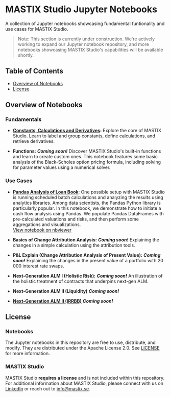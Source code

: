 # MASTIX Studio Jupyter Notebooks

A collection of Jupyter notebooks showcasing fundamental funtionality and use cases for MASTIX Studio.

>Note: This section is currently under construction. We're actively working to expand our Jupyter notebook repository, and more notebooks showcasing MASTIX Studio's capabilities will be available shortly.


## Table of Contents

- [Overview of Notebooks](#overview-of-notebooks)
- [License](#license)

## Overview of Notebooks

### Fundamentals
- **[Constants, Calculations and Derivatives](./constants_calculations_derivatives.ipynb):**  Explore the core of MASTIX Studio. Learn to label and group constants, define calculations, and retrieve derivatives.
 
- **Functions:** ***Coming soon!*** Discover MASTIX Studio's built-in functions and learn to create custom ones. This notebook features some basic analysis of the Black-Scholes option pricing formula, including solving for parameter values using a numerical solver.

<!--
### Applications
- **[Basics of change attribution analysis](./constants_calculations_derivatives.ipynb):** Explanining the changes in a simple calculation using the attribution tools.

- **[Loan book workflow](./analysis_of_loan_book.ipynb)**: An example workflow for a loan book: valuation and risk calculations.


-->
### Use Cases
- **[Pandas Analysis of Loan Book](./pandas_analysis_loan_book.ipynb)**: One possible setup with MASTIX Studio is running scheduled batch calculations and analyzing the results using analytics libraries. Among data scientists, the Pandas Python library is particularly popular. In this notebook, we demonstrate how to initiate a cash flow analysis using Pandas. We populate Pandas DataFrames with pre-calculated valuations and risks, and then perform some aggregations and visualizations.  
[View notebook on nbviewer](https://nbviewer.org/github/mastixstudio/notebooks/blob/main/pandas_analysis_loan_book.ipynb?flush_cache=true)

- **Basics of Change Attribution Analysis:** ***Coming soon!*** Explaining the changes in a simple calculation using the attribution tools.

- **P&L Explain (Change Attribution Analysis of Present Value):** ***Coming soon!*** Explaining the changes in the present value of a portfolio with 20 000 interest rate swaps.

- **Next-Generation ALM I (Holistic Risk):** ***Coming soon!*** An illustration of the holistic treatment of contracts that underpins next-gen ALM. 

- **Next-Generation ALM II (Liquidity)** ***Coming soon!***

- **[Next-Generation ALM II (IRRBB)](#use-cases)** ***Coming soon!***


## License

### Notebooks

The Jupyter notebooks in this repository are free to use, distribute, and modify. They are distributed under the Apache License 2.0. See [LICENSE](./LICENSE) for more information.

### MASTIX Studio

MASTIX Studio **requires a license** and is not included within this repository. For additional information about MASTIX Studio, please connect with us on [LinkedIn](https://www.linkedin.com/company/mastix) or reach out to [info@mastix.se](mailto:info@mastix.se).
